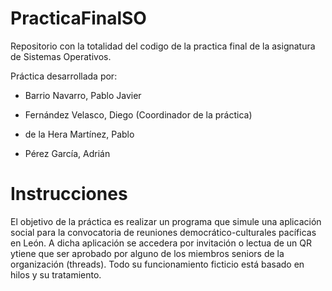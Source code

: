 # PracticaFinalSO

Repositorio con la totalidad del codigo de la practica final de la asignatura de Sistemas Operativos.

Práctica desarrollada por:

  - Barrio Navarro, Pablo Javier
  
  - Fernández Velasco, Diego (Coordinador de la práctica)
  
  - de la Hera Martínez, Pablo 
  
  - Pérez García, Adrián 

# Instrucciones

El objetivo de la práctica es realizar un programa que simule una aplicación social para la convocatoria de reuniones democrático-culturales pacíficas en León. A dicha aplicación se accedera por invitación o lectua de un QR ytiene que ser aprobado por alguno de los miembros seniors de la organización (threads). Todo su funcionamiento ficticio está basado en hilos y su tratamiento.
